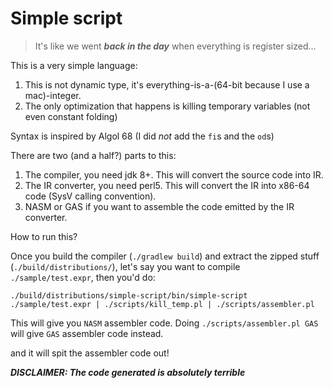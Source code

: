 # Simple script

> It's like we went ***back in the day*** when everything is register sized...

This is a very simple language:
1. This is not dynamic type, it's everything-is-a-(64-bit because I use a mac)-integer.
2. The only optimization that happens is killing temporary variables (not even constant folding)
                         
Syntax is inspired by Algol 68 (I did *not* add the `fi`s and the `od`s)          

There are two (and a half?) parts to this:
1. The compiler, you need jdk 8+. This will convert the source code into IR.
2. The IR converter, you need perl5. This will convert the IR into x86-64 code (SysV calling convention).
3. NASM or GAS if you want to assemble the code emitted by the IR converter.

How to run this?

Once you build the compiler (`./gradlew build`) and extract the zipped stuff (`./build/distributions/`),
let's say you want to compile `./sample/test.expr`, then you'd do:

```
./build/distributions/simple-script/bin/simple-script ./sample/test.expr | ./scripts/kill_temp.pl | ./scripts/assembler.pl
```

This will give you `NASM` assembler code.
Doing `./scripts/assembler.pl GAS` will give `GAS` assembler code instead.

and it will spit the assembler code out!

***DISCLAIMER: The code generated is absolutely terrible***